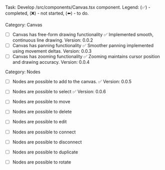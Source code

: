 Task: Develop /src/components/Canvas.tsx component.
Legend:  (✅) - completed, (❌) - not started, (⬅️) - to do.


Category: Canvas
- [ ] Canvas has free-form drawing functionality ✅ Implemented smooth, continuous line drawing. Version: 0.0.2
- [ ] Canvas has panning functionality ✅ Smoother panning implemented using movement deltas.  Version: 0.0.3
- [ ] Canvas has zooming functionality ✅ Zooming maintains cursor position and drawing accuracy.  Version: 0.0.4

Category: Nodes
- [ ] Nodes are possible to add to the canvas. ✅ Version: 0.0.5
- [ ] Nodes are possible to select ✅ Version: 0.0.6
- [ ] Nodes are possible to move 
- [ ] Nodes are possible to delete
- [ ] Nodes are possible to edit 
- [ ] Nodes are possible to connect
- [ ] Nodes are possible to disconnect 
- [ ] Nodes are possible to duplicate
- [ ] Nodes are possible to rotate 


